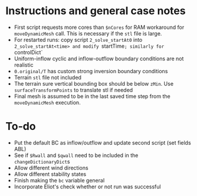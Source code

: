 # Instructions and general case notes

- First script requests more cores than `$nCores` for RAM workaround for `moveDynamicMesh` call. This is necessary if the `stl` file is large.
- For restarted runs: copy script `2_solve_startAt0` into `2_solve_startAt<time> and modify `startTime`; similarly for `controlDict`
- Uniform-inflow cyclic and inflow-outflow boundary conditions are not realistic
- `0.original/T` has custom strong inversion boundary conditions
- Terrain `stl` file not included
- The terrain sure vertical bounding box should be below `zMin`. Use `surfaceTransformPoints` to translate stl if needed
- Final mesh is assumed to be in the last saved time step from the `moveDynamicMesh` execution.


# To-do

- Put the default BC as inflow/outflow and update second script (set fields ABL)
- See if `$Rwall` and `$qwall` need to be included in the `changeDictionaryDict`s
- Allow different wind directions
- Allow different stability states
- Finish making the `bc` variable general
- Incorporate Eliot's check whether or not run was successful

